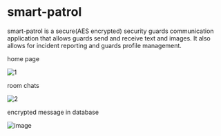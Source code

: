 # smart-patrol

smart-patrol is a secure(AES encrypted) security guards communication application that allows guards send and receive text and images.
It also allows for incident reporting and guards profile management.

home page

![1](https://user-images.githubusercontent.com/31854840/133444857-7e6597c5-8b92-445e-949c-5902f700c1f6.png)

room chats

![2](https://user-images.githubusercontent.com/31854840/133445016-f671a11a-680b-437e-bae3-aea0af61e1be.png)

encrypted message in database

![image](https://user-images.githubusercontent.com/31854840/133450146-9b41efce-df65-42ee-b7dd-f8d4bbb88f3f.png)
